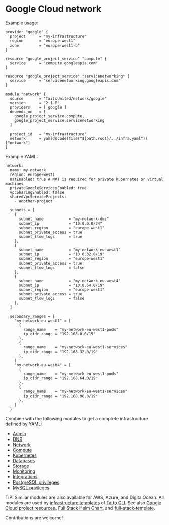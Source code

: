 # Google Cloud network

Example usage:

```
provider "google" {
  project      = "my-infrastructure"
  region       = "europe-west1"
  zone         = "europe-west1-b"
}

resource "google_project_service" "compute" {
  service      = "compute.googleapis.com"
}

resource "google_project_service" "servicenetworking" {
  service      = "servicenetworking.googleapis.com"
}

module "network" {
  source       = "TaitoUnited/network/google"
  version      = "2.1.0"
  providers    = [ google ]
  depends_on   = [
    google_project_service.compute,
    google_project_service.servicenetworking
  ]

  project_id   = "my-infrastructure"
  network      = yamldecode(file("${path.root}/../infra.yaml"))["network"]
}
```

Example YAML:

```
network:
  name: my-network
  region: europe-west1
  natEnabled: true # NAT is required for private Kubernetes or virtual machines
  privateGoogleServicesEnabled: true
  vpcSharingEnabled: false
  sharedVpcServiceProjects:
    - another-project

  subnets = [
    {
      subnet_name           = "my-network-dmz"
      subnet_ip             = "10.0.0.0/24"
      subnet_region         = "europe-west1"
      subnet_private_access = true
      subnet_flow_logs      = true
    },
    {
      subnet_name           = "my-network-eu-west1"
      subnet_ip             = "10.0.32.0/19"
      subnet_region         = "europe-west1"
      subnet_private_access = true
      subnet_flow_logs      = false
    },
    {
      subnet_name           = "my-network-eu-west4"
      subnet_ip             = "10.0.64.0/19"
      subnet_region         = "europe-west1"
      subnet_private_access = true
      subnet_flow_logs      = false
    },
  ]

  secondary_ranges = {
    "my-network-eu-west1" = [
      {
        range_name    = "my-network-eu-west1-pods"
        ip_cidr_range = "192.168.0.0/19"
      },
      {
        range_name    = "my-network-eu-west1-services"
        ip_cidr_range = "192.168.32.0/19"
      },
    ]
    "my-network-eu-west4" = [
      {
        range_name    = "my-network-eu-west1-pods"
        ip_cidr_range = "192.168.64.0/19"
      },
      {
        range_name    = "my-network-eu-west1-services"
        ip_cidr_range = "192.168.96.0/19"
      },
    ]
  }
```

Combine with the following modules to get a complete infrastructure defined by YAML:

- [Admin](https://registry.terraform.io/modules/TaitoUnited/admin/google)
- [DNS](https://registry.terraform.io/modules/TaitoUnited/dns/google)
- [Network](https://registry.terraform.io/modules/TaitoUnited/network/google)
- [Compute](https://registry.terraform.io/modules/TaitoUnited/compute/google)
- [Kubernetes](https://registry.terraform.io/modules/TaitoUnited/kubernetes/google)
- [Databases](https://registry.terraform.io/modules/TaitoUnited/databases/google)
- [Storage](https://registry.terraform.io/modules/TaitoUnited/storage/google)
- [Monitoring](https://registry.terraform.io/modules/TaitoUnited/monitoring/google)
- [Integrations](https://registry.terraform.io/modules/TaitoUnited/integrations/google)
- [PostgreSQL privileges](https://registry.terraform.io/modules/TaitoUnited/privileges/postgresql)
- [MySQL privileges](https://registry.terraform.io/modules/TaitoUnited/privileges/mysql)

TIP: Similar modules are also available for AWS, Azure, and DigitalOcean. All modules are used by [infrastructure templates](https://taitounited.github.io/taito-cli/templates#infrastructure-templates) of [Taito CLI](https://taitounited.github.io/taito-cli/). See also [Google Cloud project resources](https://registry.terraform.io/modules/TaitoUnited/project-resources/google), [Full Stack Helm Chart](https://github.com/TaitoUnited/taito-charts/blob/master/full-stack), and [full-stack-template](https://github.com/TaitoUnited/full-stack-template).

Contributions are welcome!
